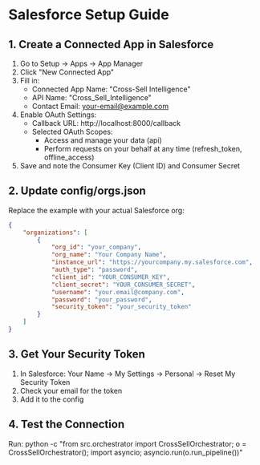 # Salesforce Setup Guide

## 1. Create a Connected App in Salesforce
1. Go to Setup → Apps → App Manager
2. Click "New Connected App"
3. Fill in:
   - Connected App Name: "Cross-Sell Intelligence"
   - API Name: "Cross_Sell_Intelligence"
   - Contact Email: your-email@example.com
4. Enable OAuth Settings:
   - Callback URL: http://localhost:8000/callback
   - Selected OAuth Scopes:
     - Access and manage your data (api)
     - Perform requests on your behalf at any time (refresh_token, offline_access)
5. Save and note the Consumer Key (Client ID) and Consumer Secret

## 2. Update config/orgs.json
Replace the example with your actual Salesforce org:

```json
{
    "organizations": [
        {
            "org_id": "your_company",
            "org_name": "Your Company Name",
            "instance_url": "https://yourcompany.my.salesforce.com",
            "auth_type": "password",
            "client_id": "YOUR_CONSUMER_KEY",
            "client_secret": "YOUR_CONSUMER_SECRET",
            "username": "your.email@company.com",
            "password": "your_password",
            "security_token": "your_security_token"
        }
    ]
}
```

## 3. Get Your Security Token
1. In Salesforce: Your Name → My Settings → Personal → Reset My Security Token
2. Check your email for the token
3. Add it to the config

## 4. Test the Connection
Run: python -c "from src.orchestrator import CrossSellOrchestrator; o = CrossSellOrchestrator(); import asyncio; asyncio.run(o.run_pipeline())"
